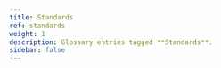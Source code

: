 ```yaml
---
title: Standards
ref: standards
weight: 1
description: Glossary entries tagged **Standards**.
sidebar: false
---
```


